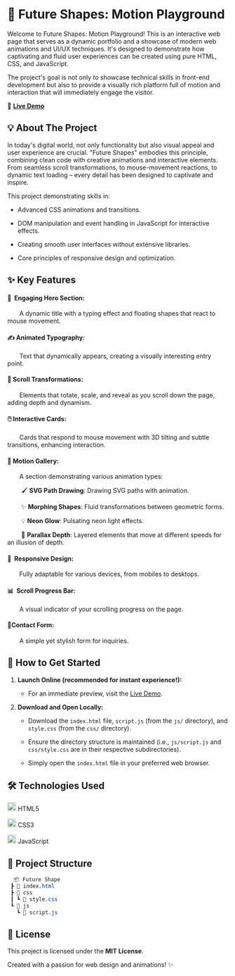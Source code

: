 # 💫 Future Shapes: Motion Playground

Welcome to Future Shapes: Motion Playground! This is an interactive web page that serves as a dynamic portfolio and a showcase of modern web animations and UI/UX techniques. It's designed to demonstrate how captivating and fluid user experiences can be created using pure HTML, CSS, and JavaScript.

The project's goal is not only to showcase technical skills in front-end development but also to provide a visually rich platform full of motion and interaction that will immediately engage the visitor.

🔗 **[Live Demo](https://balestruci0o.github.io/Future-Shape/)**  

## 💡 About The Project
In today's digital world, not only functionality but also visual appeal and user experience are crucial. "Future Shapes" embodies this principle, combining clean code with creative animations and interactive elements. From seamless scroll transformations, to mouse-movement reactions, to dynamic text loading – every detail has been designed to captivate and inspire.

This project demonstrating skills in:

* Advanced CSS animations and transitions.

* DOM manipulation and event handling in JavaScript for interactive effects.

* Creating smooth user interfaces without extensive libraries.

* Core principles of responsive design and optimization.

## ✨ Key Features

#### 🌟&nbsp;&nbsp;Engaging Hero Section:
&nbsp;&nbsp;&nbsp;&nbsp;&nbsp;&nbsp; A dynamic title with a typing effect and floating shapes that react to mouse movement.

#### ✍️ **Animated Typography**: 
&nbsp;&nbsp;&nbsp;&nbsp;&nbsp;&nbsp; Text that dynamically appears, creating a visually interesting entry point.

#### 🔄 **Scroll Transformations**: 
&nbsp;&nbsp;&nbsp;&nbsp;&nbsp;&nbsp; Elements that rotate, scale, and reveal as you scroll down the page, adding depth and dynamism.

#### 🖱️ **Interactive Cards**: 
&nbsp;&nbsp;&nbsp;&nbsp;&nbsp;&nbsp; Cards that respond to mouse movement with 3D tilting and subtle transitions, enhancing interaction.

#### 🎨 **Motion Gallery**: 
&nbsp;&nbsp;&nbsp;&nbsp;&nbsp;&nbsp; A section demonstrating various animation types:

&nbsp;&nbsp;&nbsp;&nbsp;&nbsp;&nbsp;&nbsp; 🖌️ **SVG Path Drawing**: Drawing SVG paths with animation.

&nbsp;&nbsp;&nbsp;&nbsp;&nbsp;&nbsp;&nbsp; ✨ **Morphing Shapes**: Fluid transformations between geometric forms.

&nbsp;&nbsp;&nbsp;&nbsp;&nbsp;&nbsp;&nbsp; 💡 **Neon Glow**: Pulsating neon light effects.

&nbsp;&nbsp;&nbsp;&nbsp;&nbsp;&nbsp;&nbsp; 🌌 **Parallax Depth**: Layered elements that move at different speeds for an illusion of depth.

#### 📱&nbsp;&nbsp;**Responsive Design**:
&nbsp;&nbsp;&nbsp;&nbsp;&nbsp;&nbsp; Fully adaptable for various devices, from mobiles to desktops.

#### 📊&nbsp;&nbsp;**Scroll Progress Bar**: 
&nbsp;&nbsp;&nbsp;&nbsp;&nbsp;&nbsp; A visual indicator of your scrolling progress on the page.

#### 📧**Contact Form**: 
&nbsp;&nbsp;&nbsp;&nbsp;&nbsp;&nbsp; A simple yet stylish form for inquiries.

## 🚀 How to Get Started
1. **Launch Online (recommended for instant experience!):**
   * For an immediate preview, visit the [Live Demo](https://balestruci0o.github.io/Future-Shape/).

2. **Download and Open Locally:**
   * Download the ```index.html``` file, ```script.js``` (from the ```js/``` directory), and ```style.css``` (from the ```css/``` directory).
  
   * Ensure the directory structure is maintained (i.e., ```js/script.js``` and ```css/style.css``` are in their respective subdirectories).
  
   * Simply open the ```index.html``` file in your preferred web browser.
     
## 🛠️ Technologies Used
<img src="https://cdn.jsdelivr.net/gh/devicons/devicon/icons/html5/html5-original.svg" alt="HTML5" width="20" />  HTML5

<img src="https://cdn.jsdelivr.net/gh/devicons/devicon/icons/css3/css3-original.svg" alt="CSS3" width="20"/>   CSS3

<img src="https://cdn.jsdelivr.net/gh/devicons/devicon/icons/javascript/javascript-original.svg" alt="JavaScript" width="20"/>   JavaScript

## 📁 Project Structure

```css
  📦 Future Shape
 ┣ 📄 index.html
 ┣ 📂 css
 ┃ ┗ 📄 style.css
 ┗ 📂 js
   ┗ 📄 script.js
```

## 📄 License
This project is licensed under the **MIT License**.

Created with a passion for web design and animations! ✨
